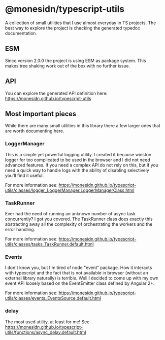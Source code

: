 # @monesidn/typescript-utils

A collection of small utilities that I use almost everyday in TS projects. The best way to explore the project is checking the generated typedoc documentation.

## ESM

Since version 2.0.0 the project is using ESM as package system. This makes tree shaking work out of the box
with no further issue.

## API

You can explore the generated API definition here:
https://monesidn.github.io/typescript-utils

## Most important pieces

While there are many small utilities in this library there a few larger ones that are worth documenting here.

### LoggerManager

This is a simple yet powerful logging utility. I created it because winston logger for too complicated to be used in the browser
and I did not need advanced features. If you need a complex API do not rely on this, but if you need a quick way to handle logs with the ability of disabling selectively you'll find it useful.

For more information see:
https://monesidn.github.io/typescript-utils/classes/logger_LoggerManager.LoggerManagerClass.html

### TaskRunner

Ever had the need of running an unknown number of async task concurrently? I got you covered. The TaskRunner class does
exactly this abstracting away all the complexity of orchestrating the workers and the error handling.

For more information see:
https://monesidn.github.io/typescript-utils/classes/tasks_TaskRunner.default.html

### Events

I don't know you, but I'm tired of node "event" package. How it interacts with typescript and the fact that is not available in browser (without an external library naturally) is terrible. Well I decided to come up with my own event API loosely based on the EventEmitter class defined by Angular 2+.

For more information see:
https://monesidn.github.io/typescript-utils/classes/events_EventsSource.default.html

### delay

The most used utility, at least for me! See https://monesidn.github.io/typescript-utils/functions/async_delay.default.html
